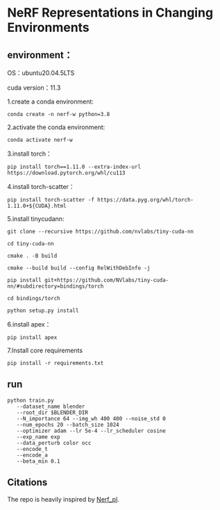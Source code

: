 # NeRF Representations in Changing Environments


## environment：
OS：ubuntu20.04.5LTS

cuda version：11.3 


1.create a conda environment:
```
conda create -n nerf-w python=3.8
```
2.activate the conda environment:
```
conda activate nerf-w
```
3.install torch：
```
pip install torch==1.11.0 --extra-index-url https://download.pytorch.org/whl/cu113
```

4.install torch-scatter：
```
pip install torch-scatter -f https://data.pyg.org/whl/torch-1.11.0+${CUDA}.html
```
5.install tinycudann:
```
git clone --recursive https://github.com/nvlabs/tiny-cuda-nn

cd tiny-cuda-nn

cmake . -B build

cmake --build build --config RelWithDebInfo -j

pip install git+https://github.com/NVlabs/tiny-cuda-nn/#subdirectory=bindings/torch

cd bindings/torch

python setup.py install
```
6.install apex：
```
pip install apex
```

7.Install core requirements 
```
pip install -r requirements.txt
```
## run
```
python train.py 
   --dataset_name blender 
   --root_dir $BLENDER_DIR 
   --N_importance 64 --img_wh 400 400 --noise_std 0 
   --num_epochs 20 --batch_size 1024 
   --optimizer adam --lr 5e-4 --lr_scheduler cosine 
   --exp_name exp 
   --data_perturb color occ 
   --encode_t 
   --encode_a
   --beta_min 0.1
```
## Citations 
The repo is heavily inspired by [Nerf_pl](https://github.com/kwea123/nerf_pl). 
